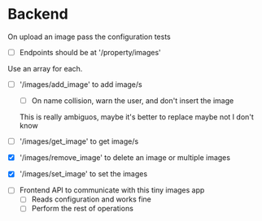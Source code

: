 # Backend

On upload an image pass the configuration tests

- [ ] Endpoints should be at '/property/images'

Use an array for each.

- [ ] '/images/add_image' to add image/s
    - [ ] On name collision, warn the user, and don't insert the image
    
    This is really ambiguos, maybe it's better to replace maybe not I don't know
    
- [ ] '/images/get_image' to get image/s
- [x] '/images/remove_image' to delete an image or multiple images
- [x] '/images/set_image' to set the images
<!-- (replace previous and delete previous that are no more) 
Changed for simplicity 😜😝 -->

- [ ] Frontend API to communicate with this tiny images app
    - [ ] Reads configuration and works fine
    - [ ] Perform the rest of operations
